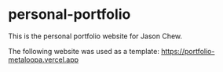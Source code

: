 # personal-portfolio

This is the personal portfolio website for Jason Chew.

The following website was used as a template: https://portfolio-metaloopa.vercel.app

